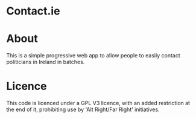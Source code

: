 # Contact.ie

# About
This is a simple progressive web app to allow people to easily contact politicians in Ireland in batches.

# Licence
This code is licenced under a GPL V3 licence, with an added restriction at the end of it, prohibiting use by 'Alt Right/Far Right' initiatives.
